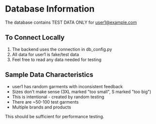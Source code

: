 # Database Information

The database contains TEST DATA ONLY for user1@example.com

## To Connect Locally

1. The backend uses the connection in db_config.py
2. All data for user1 is fake/test data
3. Feel free to read any data needed for testing

## Sample Data Characteristics

- user1 has random garments with inconsistent feedback
- Sizes don't make sense (3XL marked "too small", S marked "too big")
- This is intentional - created by random testing
- There are ~50-100 test garments
- Multiple brands and products

This should be sufficient for performance testing.
